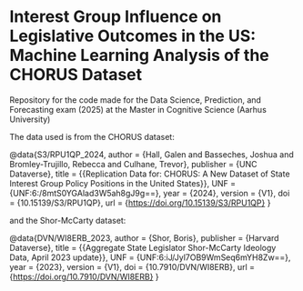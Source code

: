 # Interest Group Influence on Legislative Outcomes in the US: Machine Learning Analysis of the CHORUS Dataset


Repository for the code made for the Data Science, Prediction, and Forecasting exam (2025) at the Master in Cognitive Science (Aarhus University)


The data used is from the CHORUS dataset: 

@data{S3/RPU1QP_2024,
author = {Hall, Galen and Basseches, Joshua and Bromley-Trujillo, Rebecca and Culhane, Trevor},
publisher = {UNC Dataverse},
title = {{Replication Data for: CHORUS: A New Dataset of State Interest Group Policy Positions in the United States}},
UNF = {UNF:6:/8mtS0YGAlad3W5ah8gJ9g==},
year = {2024},
version = {V1},
doi = {10.15139/S3/RPU1QP},
url = {https://doi.org/10.15139/S3/RPU1QP}
}

and the Shor-McCarty dataset: 

@data{DVN/WI8ERB_2023,
author = {Shor, Boris},
publisher = {Harvard Dataverse},
title = {{Aggregate State Legislator Shor-McCarty Ideology Data, April 2023 update}},
UNF = {UNF:6:iJ/Jyl7OB9WmSeq6mYH8Zw==},
year = {2023},
version = {V1},
doi = {10.7910/DVN/WI8ERB},
url = {https://doi.org/10.7910/DVN/WI8ERB}
}